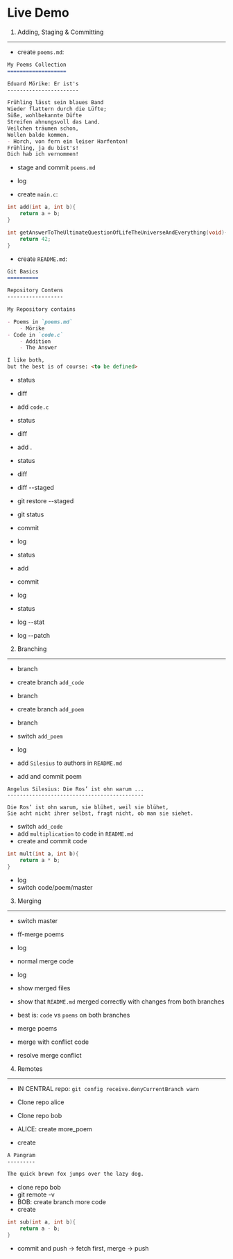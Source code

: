 Live Demo
=========

1. Adding, Staging & Committing
-------------------------------

- create `poems.md`:
```Markdown
My Poems Collection
===================

Eduard Mörike: Er ist's
-----------------------

Frühling lässt sein blaues Band
Wieder flattern durch die Lüfte;
Süße, wohlbekannte Düfte
Streifen ahnungsvoll das Land.
Veilchen träumen schon,
Wollen balde kommen.
- Horch, von fern ein leiser Harfenton!
Frühling, ja du bist's!
Dich hab ich vernommen!

```

- stage and commit `poems.md`
- log

- create `main.c`:
```c
int add(int a, int b){
    return a + b;
}

int getAnswerToTheUltimateQuestionOfLifeTheUniverseAndEverything(void){
    return 42;
}

```

- create `README.md`:
```Markdown
Git Basics
==========

Repository Contens
------------------

My Repository contains

- Poems in `poems.md`
    - Mörike
- Code in `code.c`
    - Addition
    - The Answer

I like both,
but the best is of course: <to be defined>

```

- status
- diff
- add `code.c`
- status
- diff
- add .
- status
- diff
- diff --staged
- git restore --staged
- git status
- commit
- log
- status
- add
- commit
- log
- status

- log --stat
- log --patch

2. Branching
------------

- branch
- create branch `add_code`
- branch
- create branch `add_poem`
- branch
- switch `add_poem`

- log
- add `Silesius` to authors in `README.md`
- add and commit poem
```
Angelus Silesius: Die Ros’ ist ohn warum ...
--------------------------------------------

Die Ros’ ist ohn warum, sie blühet, weil sie blühet,
Sie acht nicht ihrer selbst, fragt nicht, ob man sie siehet.

```

- switch `add_code`
- add `multiplication` to code in `README.md`
- create and commit code
```c
int mult(int a, int b){
    return a * b;
}

```

- log
- switch code/poem/master

3. Merging
----------

- switch master
- ff-merge poems
- log

- normal merge code
- log
- show merged files
- show that `README.md` merged correctly with changes from both branches

- best is: `code` vs `poems` on both branches
- merge poems
- merge with conflict code
- resolve merge conflict

4. Remotes
----------
- IN CENTRAL repo: `git config receive.denyCurrentBranch warn`
- Clone repo alice
- Clone repo bob

- ALICE: create more_poem
- create
```Markdown
A Pangram
---------

The quick brown fox jumps over the lazy dog.

```

- clone repo bob
- git remote -v
- BOB: create branch more code
- create
```c
int sub(int a, int b){
    return a - b;
}

```

- commit and push -> fetch first, merge -> push
